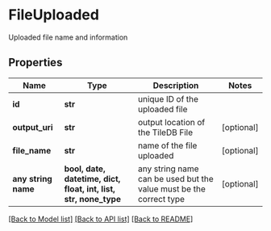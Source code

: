 # FileUploaded

Uploaded file name and information

## Properties
Name | Type | Description | Notes
------------ | ------------- | ------------- | -------------
**id** | **str** | unique ID of the uploaded file | 
**output_uri** | **str** | output location of the TileDB File | [optional] 
**file_name** | **str** | name of the file uploaded | [optional] 
**any string name** | **bool, date, datetime, dict, float, int, list, str, none_type** | any string name can be used but the value must be the correct type | [optional]

[[Back to Model list]](../README.md#documentation-for-models) [[Back to API list]](../README.md#documentation-for-api-endpoints) [[Back to README]](../README.md)


